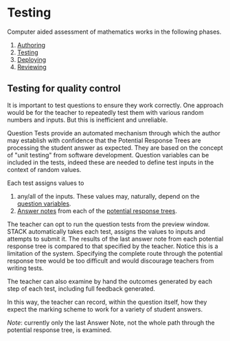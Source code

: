 # Testing

Computer aided assessment of mathematics works in the following phases.

1. [Authoring](../Authoring/)
2. [Testing](Testing.md)
3. [Deploying](Deploying.md)
4. [Reviewing](Reviewing.md)

## Testing for quality control  ##

It is important to test questions to ensure they work correctly.  One approach would be for the teacher
to repeatedly test them with various random numbers and inputs.  But this is inefficient and unreliable.

Question Tests provide an automated mechanism through which the author may establish with confidence that
the Potential Response Trees are processing the student answer as expected. They are based on the concept of "unit testing" from software development.
Question variables can be included in the tests, indeed these are needed to define test inputs in the context of random values.

Each test assigns values to

1. any/all of the inputs.  These values may, naturally, depend on the
   [question variables](KeyVals.md#Question_variables).
2. [Answer notes](Potential_response_trees.md#Answer_note) from each of
   the [potential response trees](Potential_response_trees.md).

The teacher can opt to run the question tests from the preview window.  STACK automatically takes each test, assigns the values
to inputs and attempts to submit it.  The results of the last answer note from
each potential response tree is compared to that specified by the teacher.  Notice this is a limitation of the system.  Specifying the complete route through the potential response tree would be too difficult and would discourage teachers from writing tests.

The teacher can also examine by hand the outcomes generated by each step of each test, including full feedback generated.

In this way, the teacher can record, within the question itself, how they expect the marking scheme to work for a variety of student answers.

_Note_: currently only the last Answer Note, not the whole path through the potential response tree, is examined.


